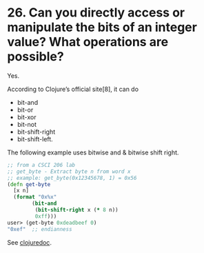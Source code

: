 # 26. Can you directly access or manipulate the bits of an integer value? What operations are possible?

Yes. 

According to Clojure’s official site[8], it can do 
* bit-and
* bit-or
* bit-xor
* bit-not
* bit-shift-right 
* bit-shift-left. 

The following example uses bitwise and & bitwise shift right.


``` clj
;; from a CSCI 206 lab
;; get_byte - Extract byte n from word x
;; example: get_byte(0x12345678, 1) = 0x56
(defn get-byte
  [x n]
  (format "0x%x" 
        (bit-and 
         (bit-shift-right x (* 8 n)) 
         0xff)))
user> (get-byte 0xdeadbeef 0)
"0xef"	;; endianness
```

See [clojuredoc](https://clojuredocs.org/clojure.core/bit-shift-right).